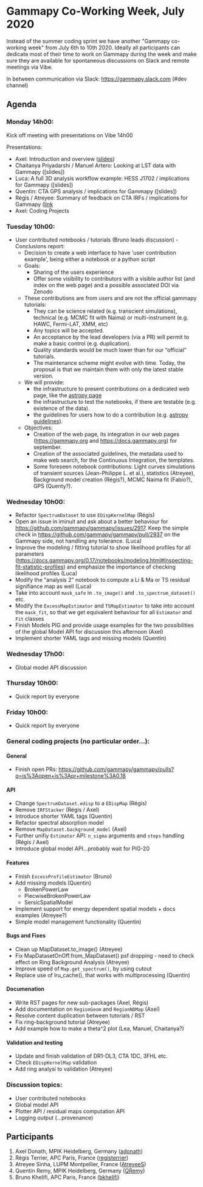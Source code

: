 # Gammapy Co-Working Week, July 2020

Instead of the summer coding sprint we have another "Gammapy co-working week" from July 6th to 10th 2020.
Ideally all participants can dedicate most of their time to work on Gammapy during the week and make sure
they are available for spontaneous discussions on Slack and remote meetings via Vibe. 

In between communication via Slack: https://gammapy.slack.com (#dev channel)

## Agenda

### Monday 14h00:
Kick off meeting with presentations on Vibe 14h00

Presentations:
- Axel: Introduction and overview ([slides](slides/co-working-week-intro.pdf))
- Chaitanya Priyadarshi / Manuel Artero: Looking at LST data with Gammapy ([slides])
- Luca: A full 3D analysis workflow example: HESS J1702 / implications for Gammapy ([slides])
- Quentin: CTA GPS analysis / implications for Gammapy ([slides])
- Régis / Atreyee: Summary of feedback on CTA IRFs / implications for Gammapy ([link](slides/cta-irf.md)
- Axel: Coding Projects

### Tuesday 10h00:
- User contributed notebooks / tutorials (Bruno leads discussion) - Conclusions report:
    - Decision to create a web interface to have 'user contribution example', being either a notebook or a python script
    - Goals:
        - Sharing of the users experience
        - Offer some visibility to contributors with a visible author list (and index on the web page) and a possible associated DOI via Zenodo
    - These contributions are from users and are not the official gammapy tutorials:
        - They can be science related (e.g. transcient simulations), technical (e.g. MCMC fit with Naima) or multi-instrument (e.g. HAWC, Fermi-LAT, XMM, etc)
        - Any topics will be accepted.
        - An acceptance by the lead developers (via a PR) will permit to make a basic control (e.g. duplication).
        - Quality standards would be much lower than for our “official” tutorials.
        - The maintenance scheme might evolve with time. Today, the proposal is that we maintain them with only the latest stable version.
    - We will provide:
        - the infrastructure to present contributions on a dedicated web page, like the [astropy page](http://learn.astropy.org/tutorials.html)
        - the infrastructure to test the notebooks, if there are testable (e.g. existence of the data).
        - the guidelines for users how to do a contribution (e.g. [astropy guidelines](http://learn.astropy.org/contributing.html)).
    - Objectives:
        - Creation of the web page, its integration in our web pages (https://gammapy.org and https://docs.gammapy.org) for september.
        - Creation of the associated guidelines, the metadata used to make web search, for the Continuous Integration, the templates.
        - Some foreseen notebook contributions: Light curves simulations of transient sources (Jean-Philippe L. et al.), statistics (Atreyee), Background model creation (Régis?), MCMC Naima fit (Fabio?), GPS (Quenty?).
         
### Wednesday 10h00:
- Refactor `SpectrumDataset` to use `EDispKernelMap` (Régis)
- Open an issue in iminuit and ask about a better behaviour for https://github.com/gammapy/gammapy/issues/2917. Keep the simple check in https://github.com/gammapy/gammapy/pull/2937 on the Gammapy side, not handling any tolerance. (Luca)
- Improve the modeling / fitting tutorial to show likelihood profiles for all parameters (https://docs.gammapy.org/0.17/notebooks/modeling.html#Inspecting-fit-statistic-profiles) and emphasize the importance of checking likelihood profiles (Luca)
- Modify the "analysis 2" notebook to compute a Li & Ma or TS residual signifiance map as well (Luca)
- Take into account `mask_safe` in `.to_image()` and `.to_spectrum_dataset()` etc. 
- Modify the `ExcessMapEstimator` and `TSMapEstimator` to take into account the `mask_fit`, so that we get equivalent behaviour for all `Estimator` and `Fit` classes
- Finish Models PIG and provide usage examples for the two possibilities of the global Model API for discussion this afternoon (Axel)
- Implement shorter YAML tags and missing models (Quentin)


### Wednesday 17h00:
- Global model API discussion

### Thursday 10h00:
- Quick report by everyone
 
### Friday 10h00:
- Quick report by everyone

### General coding projects (no particular order...):
#### General
- Finish open PRs: https://github.com/gammapy/gammapy/pulls?q=is%3Aopen+is%3Apr+milestone%3A0.18

#### API
- Change `SpectrumDataset.edisp` to a `EDispMap` (Régis)
- Remove `IRFStacker` (Régis / Axel)
- Introduce shorter YAML tags (Quentin)
- Refactor spectral absorption model
- Remove `MapDataset.background_model` (Axel)
- Further unifiy `Estimator` API: `n_sigma` arguments and `steps` handling (Régis / Axel)
- Introduce global model API...probably wait for PIG-20

#### Features
- Finish  `ExcessProfileEstimator` (Bruno)
- Add missing models (Quentin)
  - BrokenPowerLaw
  - PiecwiseBrokenPowerLaw
  - SersicSpatialModel
- Implement support for energy dependent spatial models + docs examples (Atreyee?)
- Simple model management functionality (Quentin) 


#### Bugs and Fixes
- Clean up MapDataset.to_image() (Atreyee)
- Fix MapDatasetOnOff.from_MapDataset() psf dropping - need to check effect on Ring Background Analysis (Atreyee)
- Improve speed of `Map.get_spectrum()`, by using cutout
- Replace use of lru_cache(), that works with multiprocessing (Quentin)


#### Documenation
- Write RST pages for new sub-packages (Axel, Régis)
- Add documentation on `RegionGeom` and `RegionNDMap` (Axel)
- Resolve content duplication between tutorials / RST 
- Fix ring-background tutorial (Atreyee)
- Add example how to make a theta^2 plot (Lea, Manuel, Chaitanya?)

#### Validation and testing
- Update and finish validation of DR1-DL3, CTA 1DC, 3FHL etc.
- Check `EDispKernelMap` validation
- Add ring analysi to validation (Atreyee)

### Discussion topics:
- User contributed notebooks
- Global model API
- Plotter API / residual maps computation API
- Logging output (...provenance)

## Participants

1. Axel Donath, MPIK Heidelberg, Germany ([adonath](https://github.com/adonath))
2. Régis Terrier, APC Paris, France ([registerrier](https://github.com/registerrier))
3. Atreyee Sinha, LUPM Montpellier, France ([AtreyeeS](https://github.com/AtreyeeS)) 
4. Quentin Remy, MPIK Heidelberg, Germany ([QRemy](https://github.com/QRemy)) 
5. Bruno Khelifi, APC Paris, France ([bkhelifi](https://github.com/bkhelifi)) 
